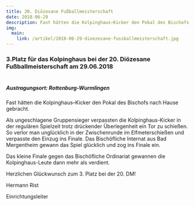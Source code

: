 ```yaml
---
title: 20. Diözesane Fußballmeisterschaft
date: 2018-06-29
description: Fast hätten die Kolpinghaus–Kicker den Pokal des Bischofs nach Hause gebracht
img:
  main:
    link: /artikel/2018-06-29-dioezesane-fussballmeisterschaft.jpg
---
```

<!--more-->

### 3.Platz für das Kolpinghaus bei der 20. Diözesane Fußballmeisterschaft am 29.06.2018<br><br>

##### Austragungsort: Rottenburg-Wurmlingen


Fast hätten die Kolpinghaus–Kicker den Pokal des Bischofs nach Hause gebracht.

Als ungeschlagene Gruppensieger verpassten die Kolpinghaus-Kicker in der regulären Spielzeit trotz drückender Überlegenheit ein Tor zu schießen. So verlor man unglücklich in der Zwischenrunde im Elfmeterschießen und verpasste den Einzug ins Finale.
Das Bischöfliche Internat aus Bad Mergentheim gewann das Spiel glücklich und zog ins Finale ein.

Das kleine Finale gegen das Bischöfliche Ordinariat gewannen die Kolpinghaus-Leute dann mehr als verdient.

Herzlichen Glückwunsch zum 3. Platz bei der 20. DM!


Hermann Rist

Einrichtungsleiter
